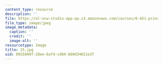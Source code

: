 ```yaml
---
content_type: resource
description: ''
file: https://ol-ocw-studio-app-qa.s3.amazonaws.com/courses/6-451-principles-of-digital-communication-ii-spring-2005/0925849f28ee6af4cd84b60d34021e3f_25.jpg
file_type: image/jpeg
image_metadata:
  caption: ''
  credit: ''
  image-alt: ''
resourcetype: Image
title: 25.jpg
uid: 0925849f-28ee-6af4-cd84-b60d34021e3f
---
```

